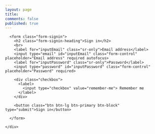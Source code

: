 ```yaml
---
layout: page
title: 
comments: false
published: true
---
```

<html>
    <div class="container">

      <form class="form-signin">
        <h2 class="form-signin-heading">Sign in</h2>
        <br>
        <label for="inputEmail" class="sr-only">Email address</label>
        <input type="email" id="inputEmail" class="form-control" placeholder="Email address" required autofocus>
        <label for="inputPassword" class="sr-only">Password</label>
        <input type="password" id="inputPassword" class="form-control" placeholder="Password" required>
        
        <div class="checkbox">
          <label>
            <input type="checkbox" value="remember-me"> Remember me
          </label>
        </div>
        
        <button class="btn btn-lg btn-primary btn-block" type="submit">Sign in</button>
        
      </form>

    </div>
      
</html>
    
